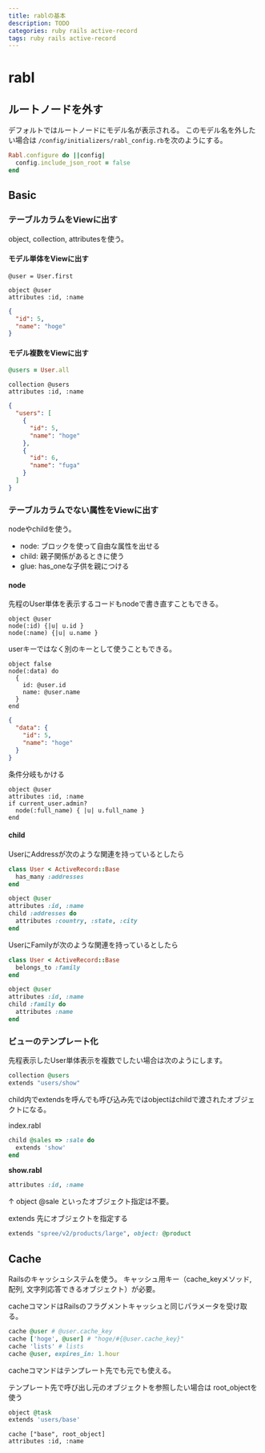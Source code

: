 ```yaml
---
title: rablの基本
description: TODO
categories: ruby rails active-record
tags: ruby rails active-record
---
```


# rabl

## ルートノードを外す

デフォルトではルートノードにモデル名が表示される。
このモデル名を外したい場合は `/config/initializers/rabl_config.rb`を次のようにする。

```ruby
Rabl.configure do ||config|
  config.include_json_root = false
end
```


## Basic

### テーブルカラムをViewに出す
object, collection, attributesを使う。

#### モデル単体をViewに出す

```rubyÂ
@user = User.first
```

```show.json.rabl
object @user
attributes :id, :name
```

```JSON
{
  "id": 5,
  "name": "hoge"
}
```

#### モデル複数をViewに出す

```ruby
@users = User.all
```

```index.json.rabl
collection @users
attributes :id, :name
```

```JSON
{
  "users": [
    {
      "id": 5,
      "name": "hoge"
    },
    {
      "id": 6,
      "name": "fuga"
    }
  ]
}
```


### テーブルカラムでない属性をViewに出す
nodeやchildを使う。

- node: ブロックを使って自由な属性を出せる
- child: 親子関係があるときに使う
- glue: has_oneな子供を親につける

#### node
先程のUser単体を表示するコードもnodeで書き直すこともできる。

```rabl
object @user
node(:id) {|u| u.id }
node(:name) {|u| u.name }
```

userキーではなく別のキーとして使うこともできる。

```rabl
object false
node(:data) do
  {
    id: @user.id
    name: @user.name
  }
end
```

```json
{
  "data": {
    "id": 5,
    "name": "hoge"
  }
}
```

条件分岐もかける
```rabl
object @user
attributes :id, :name
if current_user.admin?
  node(:full_name) { |u| u.full_name }
end
```

#### child
UserにAddressが次のような関連を持っているとしたら
```ruby
class User < ActiveRecord::Base
  has_many :addresses
end
```

```ruby
object @user
attributes :id, :name
child :addresses do
  attributes :country, :state, :city
end
```

UserにFamilyが次のような関連を持っているとしたら

```ruby
class User < ActiveRecord::Base
  belongs_to :family
end
```

```ruby
object @user
attributes :id, :name
child :family do
  attributes :name
end
```

### ビューのテンプレート化

先程表示したUser単体表示を複数でしたい場合は次のようにします。

```ruby
collection @users
extends "users/show"
```

child内でextendsを呼んでも呼び込み先ではobjectはchildで渡されたオブジェクトになる。

index.rabl
```ruby
child @sales => :sale do
  extends 'show'
end
```

**show.rabl**

```ruby
attributes :id, :name
```

↑ object @sale といったオブジェクト指定は不要。

extends 先にオブジェクトを指定する
```ruby
extends "spree/v2/products/large", object: @product
```


## Cache

Railsのキャッシュシステムを使う。
キャッシュ用キー（cache_keyメソッド, 配列, 文字列応答できるオブジェクト）が必要。

cacheコマンドはRailsのフラグメントキャッシュと同じパラメータを受け取る。

```ruby
cache @user # @user.cache_key
cache ['hoge', @user] # "hoge/#{@user.cache_key}"
cache 'lists' # lists
cache @user, expires_in: 1.hour
```

cacheコマンドはテンプレート先でも元でも使える。

テンプレート先で呼び出し元のオブジェクトを参照したい場合は
root_objectを使う
```ruby
object @task
extends 'users/base'
```

```users/base.ruby
cache ["base", root_object]
attributes :id, :name
```
